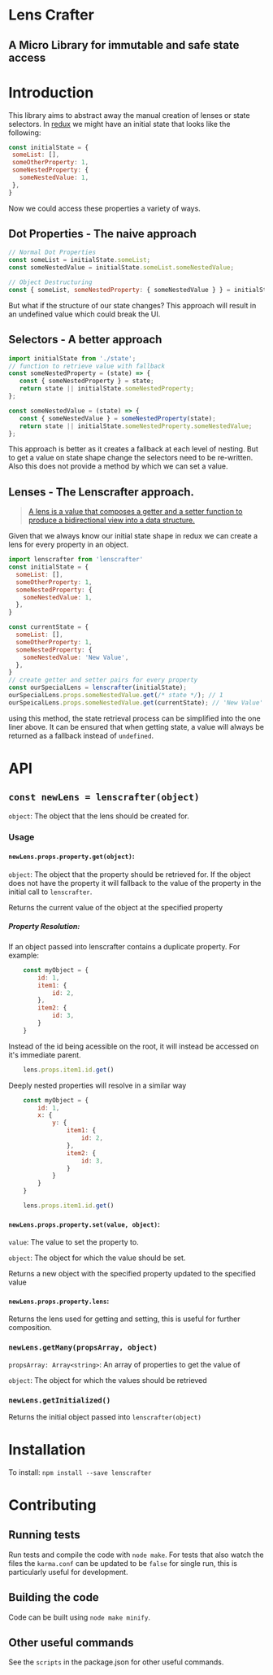 Lens Crafter
====================

## A Micro Library for immutable and safe state access 

# Introduction

This library aims to abstract away the manual creation of lenses or state selectors. In [redux](https://redux.js.org/) 
we might have an initial state that looks like the following: 
  
 ```javascript
const initialState = {
  someList: [],
  someOtherProperty: 1,
  someNestedProperty: {
    someNestedValue: 1,
  },
}
```

Now we could access these properties a variety of ways. 

## Dot Properties - The naive approach

```javascript
// Normal Dot Properties
const someList = initialState.someList;
const someNestedValue = initialState.someList.someNestedValue;
```

```javascript
// Object Destructuring
const { someList, someNestedProperty: { someNestedValue } } = initialState;
```

But what if the structure of our state changes? This approach will result in an undefined value which could break the UI.

## Selectors - A better approach

```javascript
import initialState from './state';
// function to retrieve value with fallback
const someNestedProperty = (state) => {
   const { someNestedProperty } = state;
   return state || initialState.someNestedProperty;
};

const someNestedValue = (state) => {
   const { someNestedValue } = someNestedProperty(state);
   return state || initialState.someNestedProperty.someNestedValue;
};
```

This approach is better as it creates a fallback at each level of nesting. But to get a value on state shape change 
the selectors need to be re-written. Also this does not provide a method by which we can set a value.

## Lenses - The Lenscrafter approach. 

> [A lens is a value that composes a getter and a setter function to produce a bidirectional view into a data structure.](https://docs.racket-lang.org/lens/lens-intro.html)

Given that we always know our initial state shape in redux we can create a lens for every property in an object.

```javascript
import lenscrafter from 'lenscrafter'
const initialState = {
  someList: [],
  someOtherProperty: 1,
  someNestedProperty: {
    someNestedValue: 1,
  },
}

const currentState = {
  someList: [],
  someOtherProperty: 1,
  someNestedProperty: {
    someNestedValue: 'New Value',
  },
}
// create getter and setter pairs for every property
const ourSpecialLens = lenscrafter(initialState);
ourSpecialLens.props.someNestedValue.get(/* state */); // 1
ourSpeicalLens.props.someNestedValue.get(currentState); // 'New Value'
```
using this method, the state retrieval process can be simplified into the one liner above. 
It can be ensured that when getting state, a value will always be returned as a fallback instead of `undefined`. 

# API 

## ```const newLens = lenscrafter(object)```

`object`: The object that the lens should be created for.

### Usage

#### ```newLens.props.property.get(object)```:
`object`: The object that the property should be retrieved for. If the object does not have the property it will fallback to the value of the property in the initial call to `lenscrafter`.

Returns the current value of the object at the specified property

##### Property Resolution:

If an object passed into lenscrafter contains a duplicate property. For example: 

```javascript
    const myObject = {
        id: 1,
        item1: {
            id: 2,
        },
        item2: {
            id: 3,
        }
    }
```

Instead of the id being acessible on the root, it will instead be accessed on it's immediate parent.

```javascript
    lens.props.item1.id.get()
```

Deeply nested properties will resolve in a similar way

```javascript
    const myObject = {
        id: 1,
        x: {
            y: {
                item1: {
                    id: 2,
                },
                item2: {
                    id: 3,
                }
            }
        }
    }
```

```javascript
    lens.props.item1.id.get()
```

#### ```newLens.props.property.set(value, object)```: 
`value`: The value to set the property to.

`object`: The object for which the value should be set.

Returns a new object with the specified property updated to the specified value 

#### ```newLens.props.property.lens```:
Returns the lens used for getting and setting, this is useful for further composition.

### ```newLens.getMany(propsArray, object)```

`propsArray: Array<string>`: An array of properties to get the value of

`object`: The object for which the values should be retrieved


### ```newLens.getInitialized()```
Returns the initial object passed into ```lenscrafter(object)```

# Installation

To install: `npm install --save lenscrafter`

# Contributing

## Running tests

Run tests and compile the code with `node make`. For tests that also watch the files the `karma.conf` can be updated to
be `false` for single run, this is particularly useful for development. 

## Building the code

Code can be built using `node make minify`.


## Other useful commands

See the `scripts` in the package.json for other useful commands. 

